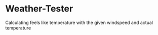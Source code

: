 # Weather-Tester
Calculating feels like temperature with the given windspeed and actual temperature 
